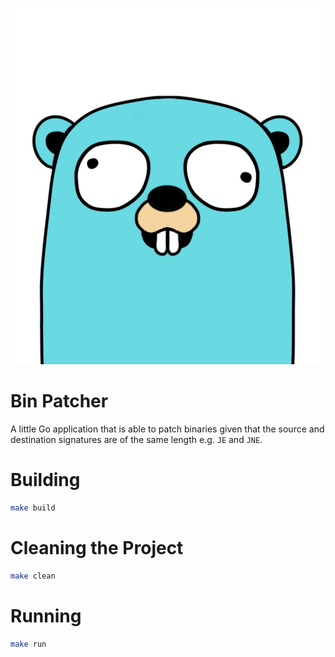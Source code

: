 <p align="center">
    <img src="./bin-patcher.png" alt="Bin Patcher"/>
</p>

# Bin Patcher

A little Go application that is able to patch binaries given that the source and destination signatures are of the same length e.g. `JE` and `JNE`.

# Building

```bash
make build
```

# Cleaning the Project

```bash
make clean
```

# Running

```bash
make run
```
